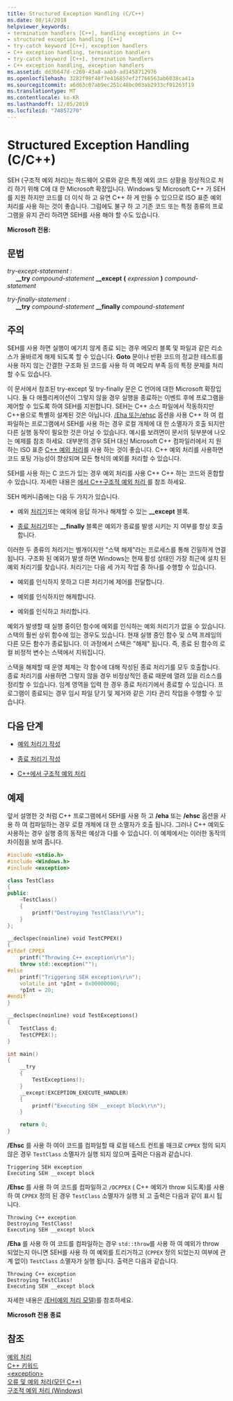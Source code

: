 ```yaml
---
title: Structured Exception Handling (C/C++)
ms.date: 08/14/2018
helpviewer_keywords:
- termination handlers [C++], handling exceptions in C++
- structured exception handling [C++]
- try-catch keyword [C++], exception handlers
- C++ exception handling, termination handlers
- try-catch keyword [C++], termination handlers
- C++ exception handling, exception handlers
ms.assetid: dd3b647d-c269-43a8-aab9-ad1458712976
ms.openlocfilehash: 3282f98f48f7e416857ef2f766563ab6038ca41a
ms.sourcegitcommit: a6d63c07ab9ec251c48bc003ab2933cf01263f19
ms.translationtype: MT
ms.contentlocale: ko-KR
ms.lasthandoff: 12/05/2019
ms.locfileid: "74857270"
---
```

# <a name="structured-exception-handling-cc"></a>Structured Exception Handling (C/C++)

SEH (구조적 예외 처리)는 하드웨어 오류와 같은 특정 예외 코드 상황을 정상적으로 처리 하기 위해 C에 대 한 Microsoft 확장입니다. Windows 및 Microsoft C++ 가 SEH를 지원 하지만 코드를 더 이식 하 고 유연 C++ 하 게 만들 수 있으므로 ISO 표준 예외 처리를 사용 하는 것이 좋습니다. 그럼에도 불구 하 고 기존 코드 또는 특정 종류의 프로그램을 유지 관리 하려면 SEH를 사용 해야 할 수도 있습니다.

**Microsoft 전용:**

## <a name="grammar"></a>문법

*try-except-statement* :<br/>
&nbsp;&nbsp;&nbsp;&nbsp; **__try** *compound-statement* **__except** **(** *expression* **)** *compound-statement*

*try-finally-statement* :<br/>
&nbsp;&nbsp;&nbsp;&nbsp; **__try** *compound-statement* **__finally** *compound-statement*

## <a name="remarks"></a>주의

SEH를 사용 하면 실행이 예기치 않게 종료 되는 경우 메모리 블록 및 파일과 같은 리소스가 올바르게 해제 되도록 할 수 있습니다. **Goto** 문이나 반환 코드의 정교한 테스트를 사용 하지 않는 간결한 구조화 된 코드를 사용 하 여 메모리 부족 등의 특정 문제를 처리할 수도 있습니다.

이 문서에서 참조된 try-except 및 try-finally 문은 C 언어에 대한 Microsoft 확장입니다. 둘 다 애플리케이션이 그렇지 않을 경우 실행을 종료하는 이벤트 후에 프로그램을 제어할 수 있도록 하여 SEH를 지원합니다. SEH는 C++ 소스 파일에서 작동하지만 C++용으로 특별히 설계된 것은 아닙니다. [/Eha 또는/ehsc](../build/reference/eh-exception-handling-model.md) 옵션을 사용 C++ 하 여 컴파일하는 프로그램에서 SEH를 사용 하는 경우 로컬 개체에 대 한 소멸자가 호출 되지만 다른 실행 동작이 필요한 것은 아닐 수 있습니다. 예시를 보려면이 문서의 뒷부분에 나오는 예제를 참조 하세요. 대부분의 경우 SEH 대신 Microsoft C++ 컴파일러에서 지 원하는 ISO 표준 [ C++ 예외 처리](../cpp/try-throw-and-catch-statements-cpp.md)를 사용 하는 것이 좋습니다. C++ 예외 처리를 사용하면 코드 포팅 가능성이 향상되며 모든 형식의 예외를 처리할 수 있습니다.

SEH를 사용 하는 C 코드가 있는 경우 예외 처리를 사용 C++ C++ 하는 코드와 혼합할 수 있습니다. 자세한 내용은 [에서 C++구조적 예외 처리 ](../cpp/exception-handling-differences.md)를 참조 하세요.

SEH 메커니즘에는 다음 두 가지가 있습니다.

- 예외 [처리기](../cpp/writing-an-exception-handler.md)또는 예외에 응답 하거나 해제할 수 있는 **__except** 블록.

- [종료 처리기](../cpp/writing-a-termination-handler.md)또는 **__finally** 블록은 예외가 종료를 발생 시키는 지 여부를 항상 호출 합니다.

이러한 두 종류의 처리기는 별개이지만 "스택 해제"라는 프로세스를 통해 긴밀하게 연결됩니다. 구조화 된 예외가 발생 하면 Windows는 현재 활성 상태인 가장 최근에 설치 된 예외 처리기를 찾습니다. 처리기는 다음 세 가지 작업 중 하나를 수행할 수 있습니다.

- 예외를 인식하지 못하고 다른 처리기에 제어를 전달합니다.

- 예외를 인식하지만 해제합니다.

- 예외를 인식하고 처리합니다.

예외가 발생할 때 실행 중이던 함수에 예외를 인식하는 예외 처리기가 없을 수 있습니다. 스택의 훨씬 상위 함수에 있는 경우도 있습니다. 현재 실행 중인 함수 및 스택 프레임의 다른 모든 함수가 종료됩니다. 이 과정에서 스택은 "해제" 됩니다. 즉, 종료 된 함수의 로컬 비정적 변수는 스택에서 지워집니다.

스택을 해제할 때 운영 체제는 각 함수에 대해 작성된 종료 처리기를 모두 호출합니다. 종료 처리기를 사용하면 그렇지 않을 경우 비정상적인 종료 때문에 열려 있을 리소스를 정리할 수 있습니다. 임계 영역을 입력 한 경우 종료 처리기에서 종료할 수 있습니다. 프로그램이 종료되는 경우 임시 파일 닫기 및 제거와 같은 기타 관리 작업을 수행할 수 있습니다.

## <a name="next-steps"></a>다음 단계

- [예외 처리기 작성](../cpp/writing-an-exception-handler.md)

- [종료 처리기 작성](../cpp/writing-a-termination-handler.md)

- [C++에서 구조적 예외 처리](../cpp/exception-handling-differences.md)

## <a name="example"></a>예제

앞서 설명한 것 처럼 C++ 프로그램에서 SEH를 사용 하 고 **/eha** 또는 **/ehsc** 옵션을 사용 하 여 컴파일하는 경우 로컬 개체에 대 한 소멸자가 호출 됩니다. 그러나 C++ 예외도 사용하는 경우 실행 중의 동작은 예상과 다를 수 있습니다. 이 예제에서는 이러한 동작의 차이점을 보여 줍니다.

```cpp
#include <stdio.h>
#include <Windows.h>
#include <exception>

class TestClass
{
public:
    ~TestClass()
    {
        printf("Destroying TestClass!\r\n");
    }
};

__declspec(noinline) void TestCPPEX()
{
#ifdef CPPEX
    printf("Throwing C++ exception\r\n");
    throw std::exception("");
#else
    printf("Triggering SEH exception\r\n");
    volatile int *pInt = 0x00000000;
    *pInt = 20;
#endif
}

__declspec(noinline) void TestExceptions()
{
    TestClass d;
    TestCPPEX();
}

int main()
{
    __try
    {
        TestExceptions();
    }
    __except(EXCEPTION_EXECUTE_HANDLER)
    {
        printf("Executing SEH __except block\r\n");
    }

    return 0;
}
```

**/Ehsc** 를 사용 하 여이 코드를 컴파일할 때 로컬 테스트 컨트롤 매크로 `CPPEX` 정의 되지 않은 경우 `TestClass` 소멸자가 실행 되지 않으며 출력은 다음과 같습니다.

```Output
Triggering SEH exception
Executing SEH __except block
```

**/Ehsc** 를 사용 하 여 코드를 컴파일하고 `/DCPPEX` ( C++ 예외가 throw 되도록)를 사용 하 여 `CPPEX` 정의 된 경우 `TestClass` 소멸자가 실행 되 고 출력은 다음과 같이 표시 됩니다.

```Output
Throwing C++ exception
Destroying TestClass!
Executing SEH __except block
```

**/Eha** 를 사용 하 여 코드를 컴파일하는 경우 `std::throw`를 사용 하 여 예외가 throw 되었는지 아니면 SEH를 사용 하 여 예외를 트리거하고 (`CPPEX` 정의 되었는지 여부에 관계 없이) `TestClass` 소멸자가 실행 됩니다. 출력은 다음과 같습니다.

```Output
Throwing C++ exception
Destroying TestClass!
Executing SEH __except block
```

자세한 내용은 [/EH(예외 처리 모델)](../build/reference/eh-exception-handling-model.md)를 참조하세요.

**Microsoft 전용 종료**

## <a name="see-also"></a>참조

[예외 처리](../cpp/exception-handling-in-visual-cpp.md)<br/>
[C++ 키워드](../cpp/keywords-cpp.md)<br/>
[\<exception>](../standard-library/exception.md)<br/>
[오류 및 예외 처리(모던 C++)](../cpp/errors-and-exception-handling-modern-cpp.md)<br/>
[구조적 예외 처리 (Windows)](/windows/win32/debug/structured-exception-handling)
